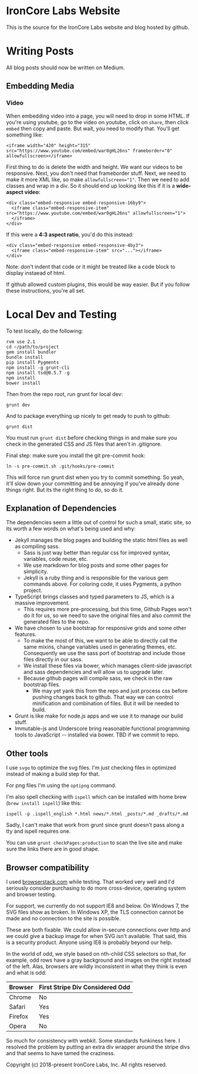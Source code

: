 # IronCore Labs Website

This is the source for the IronCore Labs website and blog hosted by github.

# Writing Posts

All blog posts should now be written on Medium.

## Embedding Media

### Video

When embedding video into a page, you will need to drop in some HTML.  If you're using youtube, go to the video on youtube, click on `share`, then click `embed` then copy and paste.  But wait, you need to modify that.  You'll get something like:

    <iframe width="420" height="315" src="https://www.youtube.com/embed/war0gHL26ns" frameborder="0" allowfullscreen></iframe>

First thing to do is delete the width and height.  We want our videos to be responsive.  Next, you don't need that frameborder stuff.  Next, we need to make it more XML like, so make `allowfullscreen="1"`.  Then we need to add classes and wrap in a div.  So it should end up looking like this if it is a **wide-aspect video:**

    <div class="embed-responsive embed-responsive-16by9">
      <iframe class="embed-responsive-item" src="https://www.youtube.com/embed/war0gHL26ns" allowfullscreen="1">
      </iframe>
    </div>

If this were a **4:3 aspect ratio**, you'd do this instead:

    <div class="embed-responsive embed-responsive-4by3">
      <iframe class="embed-responsive-item" src="..."></iframe>
    </div>

Note: don't indent that code or it might be treated like a code block to display instaead of html.

If github allowed custom plugins, this would be way easier.  But if you follow these instructions, you're all set.

# Local Dev and Testing

To test locally, do the following:

    rvm use 2.1
    cd ~/path/to/project
    gem install bundler
    bundle install
    pip install Pygments
    npm install -g grunt-cli
    npm install tsd@0.5.7 -g
    npm install
    bower install

Then from the repo root, run grunt for local dev:

    grunt dev

And to package everything up nicely to get ready to push to github:

    grunt dist

You must run `grunt dist` before checking things in and make sure you check in the generated CSS and JS files that aren't in .gitignore.

Final step: make sure you install the git pre-commit hook:

    ln -s pre-commit.sh .git/hooks/pre-commit

This will force run grunt dist when you try to commit something.  So yeah, it'll slow down your committing and be annoying if you've already done things right.  But its the right thing to do, so do it.

## Explanation of Dependencies

The dependencies seem a little out of control for such a small, static site, so its worth a few words on what's being used and why:

* Jekyll manages the blog pages and building the static html files as well as compiling sass.
  * Sass is just way better than regular css for improved syntax, variables, code reuse, etc.
  * We use markdown for blog posts and some other pages for simplicity.
  * Jekyll is a ruby thing and is responsible for the various gem commands above.  For coloring code, it uses Pygments, a python project.
* TypeScript brings classes and typed parameters to JS, which is a massive improvement.
  * This requires more pre-processing, but this time, Github Pages won't do it for us, so we need to save the original files and also commit the generated files to the repo.
* We have chosen to use bootstrap for responsive grids and some other features.
  * To make the most of this, we want to be able to directly call the same mixins, change variables used in generating themes, etc.  Consequently we use the sass port of bootstrap and include those files directly in our sass.
  * We install these files via bower, which manages client-side javascript and sass dependencies and will allow us to upgrade later.
  * Because github pages will compile sass, we check in the raw bootstrap files.
      * We may yet yank this from the repo and just process css before pushing changes back to github.  That way we can control minification and combination of files.  But it will be needed to build.
* Grunt is like make for node.js apps and we use it to manage our build stuff.
* Immutable-js and Underscore bring reasonable functional programming tools to JavaScript -- installed via bower.  TBD if we commit to repo.

## Other tools

I use `svgo` to optimize the svg files.  I'm just checking files in optimized instead of making a build step for that.

For png files I'm using the `optipng` command.

I'm also spell checking with `ispell` which can be installed with home brew (`brew install ispell`) like this:

    ispell -p .ispell_english *.html news/*.html _posts/*.md _drafts/*.md

Sadly, I can't make that work from grunt since grunt doesn't pass along a tty and ispell requires one.

You can use `grunt checkPages:production` to scan the live site and make sure the links there are in good shape.

## Browser compatibility

I used [browserstack.com](https://www.browserstack.com/) while testing.  That worked very well and I'd seriously consider purchasing to do more cross-device, operating system and browser testing.

For support, we currently do not support IE8 and below.  On Windows 7, the SVG files show as broken.  In Windows XP, the TLS connection cannot be made and no connection to the site is possible.

These are both fixable.  We could allow in-secure connections over http and we could give a backup image for when SVG isn't available.  That said, this is a security product.  Anyone using IE8 is probably beyond our help.

In the world of odd, we style based on nth-child CSS selectors so that, for example, odd rows have a gray background and images on the right instead of the left.  Alas, browsers are wildly inconsistent in what they think is even and what is odd:

| Browser | First Stripe Div Considered Odd |
| ------- | ------------------------------- |
| Chrome  | No                              |
| Safari  | Yes                             |
| Firefox | Yes                             |
| Opera   | No                              |

So much for consistency with webkit.  Some standards funkiness here.  I resolved the problem by putting an extra div wrapper around the stripe divs and that seems to have tamed the craziness.


Copyright (c)  2018-present  IronCore Labs, Inc.
All rights reserved.
